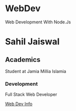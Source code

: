 # WebDev
Web Development With Node.Js

# Sahil Jaiswal

## Academics

Student at Jamia Millia Islamia

### Development

Full Stack Web Developer

[Web Dev Info](https://sj-sahil.github.io/WebDev/)
